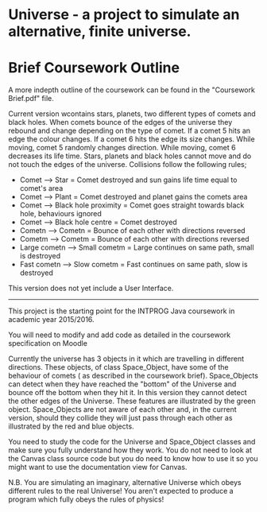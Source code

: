 # Universe - a project to simulate an alternative, finite universe.




# Brief Coursework Outline
A more indepth outline of the coursework can be found in the "Coursework Brief.pdf" file.

Current version wcontains stars, planets, two different types of comets and black holes.
When comets bounce of the edges of the universe they rebound and change depending on the type
of comet. If a comet 5 hits an edge the colour changes. If a comet 6 hits the edge its size 
changes. While moving, comet 5 randomly changes direction. While moving, comet 6 decreases its
life time. Stars, planets and black holes cannot move and do not touch the edges of the universe.
Collisions follow the following rules;
- Comet --> Star = Comet destroyed and sun gains life time equal to comet's area
- Comet --> Plant = Comet destroyed and planet gains the comets area
- Comet --> Black hole proximity = Comet goes straight towards black hole, behaviours ignored
- Comet --> Black hole centre = Comet destroyed
- Cometn --> Cometn = Bounce of each other with directions reversed
- Cometm --> Cometm = Bounce of each other with directions reversed
- Large cometn --> Small cometm = Large continues on same path, small is destroyed
- Fast cometn --> Slow cometm = Fast continues on same path, slow is destroyed

This version does not yet include a User Interface.

-------------------------------------------------------------------------------------------------------------

This project is the starting point for the INTPROG Java coursework in academic year 2015/2016.

You will need to modify and add code as detailed in the coursework specification on Moodle

Currently the universe has 3 objects in it which are travelling in different directions. These
objects, of class Space_Object, have some of the behaviour of comets ( as described in the coursework brief).
Space_Objects can detect when they have reached the "bottom" of the Universe and bounce off
the bottom when they hit it. In this version they cannot detect the other edges of
the Universe. These features are illustrated by the green object. Space_Objects are
not aware of each other and, in the current version, should they collide they will just
pass through each other as illustrated by the red and blue objects.

You need to study the code for the Universe and Space_Object classes and make sure you
fully understand how they work. You do not need to look at the Canvas class source
code but you do need to know how to use it so you might want to use the documentation
view for Canvas.

N.B. You are simulating an imaginary, alternative Universe which obeys different rules
to the real Universe! You aren't expected to produce a program which fully obeys
the rules of physics!

